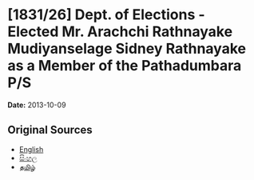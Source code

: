 # [1831/26] Dept. of Elections - Elected Mr. Arachchi Rathnayake Mudiyanselage Sidney Rathnayake as a Member of the Pathadumbara P/S

**Date:** 2013-10-09

## Original Sources

- [English](https://documents.gov.lk/view/extra-gazettes/2013/10/1831-26_E.pdf)
- [සිංහල](https://documents.gov.lk/view/extra-gazettes/2013/10/1831-26_S.pdf)
- [தமிழ்](https://documents.gov.lk/view/extra-gazettes/2013/10/1831-26_T.pdf)
